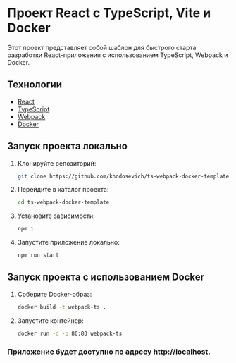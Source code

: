 # Проект React с TypeScript, Vite и Docker

Этот проект представляет собой шаблон для быстрого старта разработки React-приложения с использованием TypeScript, Webpack и Docker.

## Технологии

- [React](https://reactjs.org/)
- [TypeScript](https://www.typescriptlang.org/)
- [Webpack](https://webpack.js.org/)
- [Docker](https://www.docker.com/) 


## Запуск проекта локально

1. Клонируйте репозиторий:

   ```bash
   git clone https://github.com/khodosevich/ts-webpack-docker-template.git

2. Перейдите в каталог проекта:

    ```bash
    cd ts-webpack-docker-template

3. Установите зависимости:

    ```bash
    npm i

4. Запустите приложение локально:

    ```bash
    npm run start

## Запуск проекта с использованием Docker

1. Соберите Docker-образ:

    ```bash
    docker build -t webpack-ts .

2. Запустите контейнер:

    ```bash
    docker run -d -p 80:80 webpack-ts

### Приложение будет доступно по адресу http://localhost.


